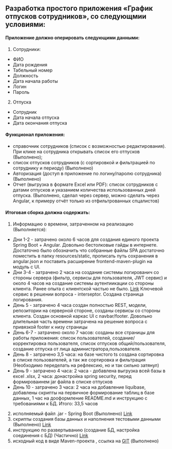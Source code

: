 ## Разработка простого приложения «График отпусков сотрудников», со следующмии условиями:

#### Приложение должно оперировать следующими данными:
1. Сотрудники:
* ФИО
* Дата рождения
* Табельный номер
* Должность
* Дата начала работы
* Логин
* Пароль
2. Отпуска
* Сотрудник
* Дата начала отпуска
* Дата окончания отпуска
#### Функционал приложения:
* справочник сотрудников (список с возможностью редактирования). При клике на
сотрудника открывать список его отпусков (Выполнено);
* список отпусков сотрудников (с сортировкой и фильтрацией по сотруднику и периоду) (Выполнено)
* Авторизация (доступ в приложение по логину/паролю сотрудника) (Выполнено)
* Отчет (выгрузка в формате Excel или PDF): список сотрудников с датами отпусков и
указанием количества использованных дней отпуска. (Выполнено, сделал через сервер, можно сделать через Angular, к примеру отчёт только из отфильтрованных спцалистов)

#### Итоговая сборка должна содержать:
1. Информацию о времени, затраченном на реализацию (Выполняется):
* Дни 1-2 - затрачено около 6 часов для создания единого проекта Spring Boot + Angular. 
Довольно бестолковые гайды в интернете. Достаточно было обозначить что собранные файлы SPA достаточно поместить 
в папку resources/static, прописать путь сохранения в angular.json и поставить расширение frontend-maven-plugin на 
модуль с UI.
* Дни 3-4 - затрачено 2 часа на создание системы логированич со стороны сервера (фильтр, сервисы для пользователя,  JWT сервис)
и около 4 часов на создание системы аутентиикации со стороны клиента. Ранее опыта с клиентской частью не было. 
[Link](/uri "Инфу по аутентификации на клиентской части брал здесь : https://bezkoder.com/angular-jwt-authentication/")
Ключевой сервис в решении вопроса - interseptor. Создана страница логирования.
* День 5 - затрачено 4 часа создан полностью REST, модели, репозитории на серверной стороне, созданы сервисы со стороны клиента.
Создан основной каркас UI с navbar/footer. Довольно длительная часть времени затрачена на решение вопроса 
с привязкой footer к низу страницы
* День 6-7 - затрачено около 7 часов: созданы все страницы для работы приложения: список пользователей, создание/корректировка пользователя, 
список отпусков общий/пользователя, создание отпуска от лица администратора,пользователя. 
* День 8 - затрачено 3,5 часа: на базе чистого ts создана сортировка в списке пользователей, а так же сортировка и фильтрация (Необходимо переделать на рефлексию, но и так сильно затянул)
* День 9 - затрачено 4 часа: 2 часа - добавлена выгрузка всей базы в excel .xlsx, 2 часа: донастройка spring security, перед формироваинем jar файла
в списке отпусков
* День 10 - затрачено 3 часа: 2 часа на добавление liquibase, добавлены скрипты на первичное формирование таблиц в базе данных, 1 час на дооформление README.md и инструкцию с требованиями к БД.
Итого: 33,5 часов
2. исполняемый файл .jar - Spring Boot (Выполнено) [Link](/uri "https://drive.google.com/file/d/1PkTjmMTAszhgbYLsnQv2m09KHuwX54pY/view?usp=sharing")
3. скрипты создания базы данных и наполнения тестовыми данными (Выполнено) [Link](/uri "https://github.com/Tiunchik/single_angular_spring_app/tree/master/server/src/main/resources/db/scripts")
4. инструкцию по развертыванию (создание БД, настройка соединения с БД) (Частично) [Link](/uri "https://github.com/Tiunchik/single_angular_spring_app/blob/master/DataBaseInstruction.TXT")
5. исходный код в виде Maven-проекта , ссылка на [GIT](/uri "https://github.com/Tiunchik/single_angular_spring_app") (Выполнено)
